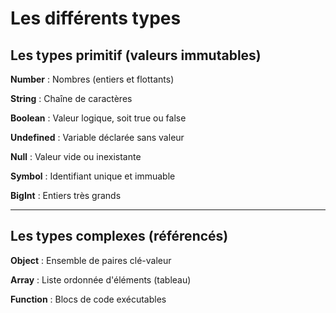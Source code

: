 # Les différents types

## Les types primitif (valeurs immutables)

**Number** : Nombres (entiers et flottants)

**String** : Chaîne de caractères

**Boolean** : Valeur logique, soit true ou false

**Undefined** : Variable déclarée sans valeur

**Null** : Valeur vide ou inexistante

**Symbol** : Identifiant unique et immuable

**BigInt** : Entiers très grands

---

## Les types complexes (référencés)

**Object** : Ensemble de paires clé-valeur

**Array** : Liste ordonnée d'éléments (tableau)

**Function** : Blocs de code exécutables
